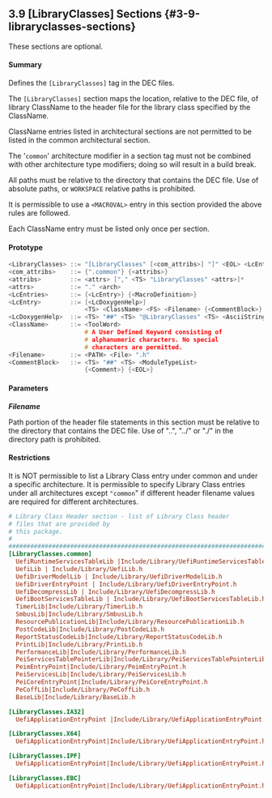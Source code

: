 <!--- @file
  3.9 [LibraryClasses] Sections

  Copyright (c) 2007-2017, Intel Corporation. All rights reserved.<BR>

  Redistribution and use in source (original document form) and 'compiled'
  forms (converted to PDF, epub, HTML and other formats) with or without
  modification, are permitted provided that the following conditions are met:

  1) Redistributions of source code (original document form) must retain the
     above copyright notice, this list of conditions and the following
     disclaimer as the first lines of this file unmodified.

  2) Redistributions in compiled form (transformed to other DTDs, converted to
     PDF, epub, HTML and other formats) must reproduce the above copyright
     notice, this list of conditions and the following disclaimer in the
     documentation and/or other materials provided with the distribution.

  THIS DOCUMENTATION IS PROVIDED BY TIANOCORE PROJECT "AS IS" AND ANY EXPRESS OR
  IMPLIED WARRANTIES, INCLUDING, BUT NOT LIMITED TO, THE IMPLIED WARRANTIES OF
  MERCHANTABILITY AND FITNESS FOR A PARTICULAR PURPOSE ARE DISCLAIMED. IN NO
  EVENT SHALL TIANOCORE PROJECT  BE LIABLE FOR ANY DIRECT, INDIRECT, INCIDENTAL,
  SPECIAL, EXEMPLARY, OR CONSEQUENTIAL DAMAGES (INCLUDING, BUT NOT LIMITED TO,
  PROCUREMENT OF SUBSTITUTE GOODS OR SERVICES; LOSS OF USE, DATA, OR PROFITS;
  OR BUSINESS INTERRUPTION) HOWEVER CAUSED AND ON ANY THEORY OF LIABILITY,
  WHETHER IN CONTRACT, STRICT LIABILITY, OR TORT (INCLUDING NEGLIGENCE OR
  OTHERWISE) ARISING IN ANY WAY OUT OF THE USE OF THIS DOCUMENTATION, EVEN IF
  ADVISED OF THE POSSIBILITY OF SUCH DAMAGE.

-->

## 3.9 [LibraryClasses] Sections {#3-9-libraryclasses-sections}

These sections are optional.

#### Summary

Defines the `[LibraryClasses]` tag in the DEC files.

The `[LibraryClasses]` section maps the location, relative to the DEC file, of
library ClassName to the header file for the library class specified by the
ClassName.

ClassName entries listed in architectural sections are not permitted to be
listed in the common architectural section.

The '`common`' architecture modifier in a section tag must not be combined with
other architecture type modifiers; doing so will result in a build break.

All paths must be relative to the directory that contains the DEC file. Use of
absolute paths, or `WORKSPACE` relative paths is prohibited.

It is permissible to use a `<MACROVAL>` entry in this section provided the
above rules are followed.

Each ClassName entry must be listed only once per section.

#### Prototype

```c
<LibraryClasses> ::= "[LibraryClasses" [<com_attribs>] "]" <EOL> <LcEntries>*
<com_attribs>    ::= {".common"} {<attribs>}
<attribs>        ::= <attrs> ["," <TS> "LibraryClasses" <attrs>]*
<attrs>          ::= "." <arch>
<LcEntries>      ::= {<LcEntry>} {<MacroDefinition>}
<LcEntry>        ::= [<LcDoxygenHelp>]
                     <TS> <ClassName> <FS> <Filename> {<CommentBlock>} {<EOL>}
<LcDoxygenHelp>  ::= <TS> "##" <TS> "@LibraryClasses" <TS> <AsciiString> <EOL>
<ClassName>      ::= <ToolWord>
                     # A User Defined Keyword consisting of
                     # alphanumeric characters. No special
                     # characters are permitted.
<Filename>       ::= <PATH> <File> ".h"
<CommentBlock>   ::= <TS> "##" <TS> <ModuleTypeList>
                     {<Comment>} {<EOL>}
```

#### Parameters

**_Filename_**

Path portion of the header file statements in this section must be relative to
the directory that contains the DEC file. Use of "..", "../" or "./" in the
directory path is prohibited.

#### Restrictions

It is NOT permissible to list a Library Class entry under common and under a
specific architecture. It is permissible to specify Library Class entries under
all architectures except `"common`" if different header filename values are
required for different architectures.

```ini
# Library Class Header section - list of Library Class header
# files that are provided by
# this package.
#
#######################################################################
[LibraryClasses.common]
  UefiRuntimeServicesTableLib |Include/Library/UefiRuntimeServicesTableLib.h
  UefiLib | Include/Library/UefiLib.h
  UefiDriverModelLib | Include/Library/UefiDriverModelLib.h
  UefiDriverEntryPoint | Include/Library/UefiDriverEntryPoint.h
  UefiDecompressLib | Include/Library/UefiDecompressLib.h
  UefiBootServicesTableLib | Include/Library/UefiBootServicesTableLib.h
  TimerLib|Include/Library/TimerLib.h
  SmbusLib|Include/Library/SmbusLib.h
  ResourcePublicationLib|Include/Library/ResourcePublicationLib.h
  PostCodeLib|Include/Library/PostCodeLib.h
  ReportStatusCodeLib|Include/Library/ReportStatusCodeLib.h
  PrintLib|Include/Library/PrintLib.h
  PerformanceLib|Include/Library/PerformanceLib.h
  PeiServicesTablePointerLib|Include/Library/PeiServicesTablePointerLib.h
  PeimEntryPoint|Include/Library/PeimEntryPoint.h
  PeiServicesLib|Include/Library/PeiServicesLib.h
  PeiCoreEntryPoint|Include/Library/PeiCoreEntryPoint.h
  PeCoffLib|Include/Library/PeCoffLib.h
  BaseLib|Include/Library/BaseLib.h

[LibraryClasses.IA32]
  UefiApplicationEntryPoint |Include/Library/UefiApplicationEntryPoint.h # UEFI_APPLICATION

[LibraryClasses.X64]
  UefiApplicationEntryPoint|Include/Library/UefiApplicationEntryPoint.h # UEFI_APPLICATION

[LibraryClasses.IPF]
  UefiApplicationEntryPoint|Include/Library/UefiApplicationEntryPoint.h # UEFI_APPLICATION

[LibraryClasses.EBC]
  UefiApplicationEntryPoint|Include/Library/UefiApplicationEntryPoint.h # UEFI_APPLICATION
```
